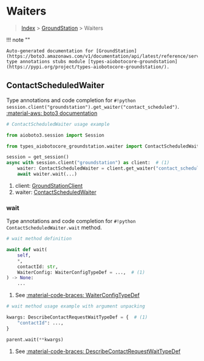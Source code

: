 # Waiters

> [Index](../README.md) > [GroundStation](./README.md) > Waiters

!!! note ""

    Auto-generated documentation for [GroundStation](https://boto3.amazonaws.com/v1/documentation/api/latest/reference/services/groundstation.html#groundstation)
    type annotations stubs module [types-aiobotocore-groundstation](https://pypi.org/project/types-aiobotocore-groundstation/).

## ContactScheduledWaiter

Type annotations and code completion for `#!python session.client("groundstation").get_waiter("contact_scheduled")`.
[:material-aws: boto3 documentation](https://boto3.amazonaws.com/v1/documentation/api/latest/reference/services/groundstation/waiter/ContactScheduled.html#GroundStation.Waiter.ContactScheduled)

```python
# ContactScheduledWaiter usage example

from aioboto3.session import Session

from types_aiobotocore_groundstation.waiter import ContactScheduledWaiter

session = get_session()
async with session.client("groundstation") as client:  # (1)
    waiter: ContactScheduledWaiter = client.get_waiter("contact_scheduled")  # (2)
    await waiter.wait(...)
```

1. client: [GroundStationClient](./client.md)
2. waiter: [ContactScheduledWaiter](./waiters.md#contactscheduledwaiter)


### wait

Type annotations and code completion for `#!python ContactScheduledWaiter.wait` method.

```python
# wait method definition

await def wait(
    self,
    *,
    contactId: str,
    WaiterConfig: WaiterConfigTypeDef = ...,  # (1)
) -> None:
    ...
```

1. See [:material-code-braces: WaiterConfigTypeDef](./type_defs.md#waiterconfigtypedef)


```python
# wait method usage example with argument unpacking

kwargs: DescribeContactRequestWaitTypeDef = {  # (1)
    "contactId": ...,
}

parent.wait(**kwargs)
```

1. See [:material-code-braces: DescribeContactRequestWaitTypeDef](./type_defs.md#describecontactrequestwaittypedef)
